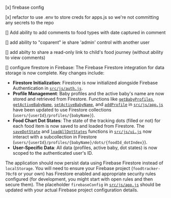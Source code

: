 [x] firebase config

[x] refactor to use .env to store creds for apps.js so we're not committing any secrets to the repo

[] Add ability to add comments to food types with date captured in comment

[] add ability to "coparent" ie share 'admin' control with another user

[] add abilty to share a read-only link to child's food journey (without ability to view comments)

[] configure firestore in Firebase:
  The Firebase Firestore integration for data storage is now complete.
  Key changes include:
  *   **Firestore Initialization**: Firestore is now initialized alongside Firebase Authentication in [`src/js/auth.js`](src/js/auth.js:1).
  *   **Profile Management**: Baby profiles and the active baby's name are now stored and retrieved from Firestore. Functions like [`getBabyProfiles`](src/js/app.js:24), [`getActiveBabyName`](src/js/app.js:49), [`setActiveBabyName`](src/js/app.js:59), and [`addProfile`](src/js/app.js:70) in [`src/js/app.js`](src/js/app.js:1) have been updated to use Firestore collections (`users/{userId}/profiles/{babyName}`).
  *   **Food Chart Dot States**: The state of the tracking dots (filled or not) for each food item is now saved to and loaded from Firestore. The [`saveDotState`](src/js/ui.js:40) and [`loadAllDotStates`](src/js/ui.js:80) functions in [`src/js/ui.js`](src/js/ui.js:1) now interact with a subcollection in Firestore (`users/{userId}/profiles/{babyName}/dots/{foodId_dotIndex}`).
  *   **User-Specific Data**: All data (profiles, active baby, dot states) is now scoped to the authenticated user's ID.

  The application should now persist data using Firebase Firestore instead of `localStorage`. You will need to ensure your Firebase project (`foodtracker-70cf8` or your own) has Firestore enabled and appropriate security rules configured (for development, you might start with open rules and then secure them). The placeholder `firebaseConfig` in [`src/js/app.js`](src/js/app.js:6-13) should be updated with your actual Firebase project configuration details.
